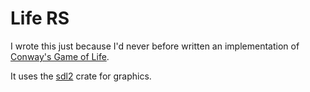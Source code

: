Life RS
=======

I wrote this just because I'd never before written an implementation of
[Conway's Game of Life](https://en.wikipedia.org/wiki/Conway's_Game_of_Life).

It uses the [sdl2](https://crates.io/crates/sdl2) crate for graphics.
